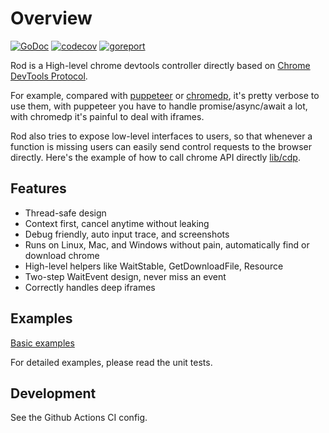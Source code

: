 # Overview

[![GoDoc](https://godoc.org/github.com/ysmood/rod?status.svg)](https://pkg.go.dev/github.com/ysmood/rod?tab=doc)
[![codecov](https://codecov.io/gh/ysmood/rod/branch/master/graph/badge.svg)](https://codecov.io/gh/ysmood/rod)
[![goreport](https://goreportcard.com/badge/github.com/ysmood/rod)](https://goreportcard.com/report/github.com/ysmood/rod)

Rod is a High-level chrome devtools controller directly based on [Chrome DevTools Protocol](https://chromedevtools.github.io/devtools-protocol/).

For example, compared with [puppeteer](https://github.com/puppeteer/puppeteer) or [chromedp](https://github.com/chromedp/chromedp),
it's pretty verbose to use them, with puppeteer you have to handle promise/async/await a lot, with chromedp it's painful to deal with iframes.

Rod also tries to expose low-level interfaces to users, so that whenever a function is missing users can easily send control requests to the browser directly. Here's the example of how to call chrome API directly [lib/cdp](lib/cdp).

## Features

- Thread-safe design
- Context first, cancel anytime without leaking
- Debug friendly, auto input trace, and screenshots
- Runs on Linux, Mac, and Windows without pain, automatically find or download chrome
- High-level helpers like WaitStable, GetDownloadFile, Resource
- Two-step WaitEvent design, never miss an event
- Correctly handles deep iframes

## Examples

[Basic examples](./examples_test.go)

For detailed examples, please read the unit tests.

## Development

See the Github Actions CI config.
